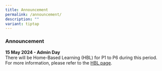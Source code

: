 ```yaml
---
title: Announcement
permalink: /announcement/
description: ""
variant: tiptap
---
```

<h3>Announcement</h3>
<p></p>
<p><strong>15 May 2024 - Admin Day</strong> 
<br>There will be Home-Based Learning (HBL) for P1 to P6 during this period.
For more information, please refer to the <a href="https://www.beaconpri.moe.edu.sg/school-information/hbl/" rel="noopener noreferrer nofollow" target="_blank">HBL page</a>.</p>